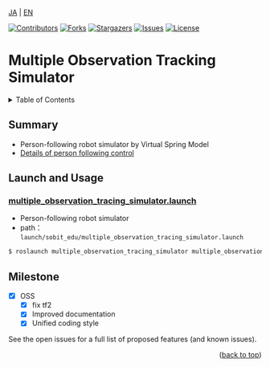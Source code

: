 <a name="readme-top"></a>

[JA](README.md) | [EN](README.en.md)

[![Contributors][contributors-shield]][contributors-url]
[![Forks][forks-shield]][forks-url]
[![Stargazers][stars-shield]][stars-url]
[![Issues][issues-shield]][issues-url]
[![License][license-shield]][license-url]

# Multiple Observation Tracking Simulator

<details>
  <summary>Table of Contents</summary>
  <ol>
    <li><a href="#summary">Summary</a></li>
    <li><a href="#launch-and-usage">Launch and Usage</a></li>
    <li><a href="#milestone">Milestone</a></li>
  </ol>
</details>

## Summary
- Person-following robot simulator by Virtual Spring Model
- [Details of person following control
](https://github.com/TeamSOBITS/sobit_follower/tree/hotfix/OSS/person_following_control)
## Launch and Usage
### [multiple_observation_tracing_simulator.launch](launch/multiple_observation_tracing_simulator.launch)
- Person-following robot simulator
- path：`launch/sobit_edu/multiple_observation_tracing_simulator.launch`
```python
$ roslaunch multiple_observation_tracing_simulator multiple_observation_tracing_simulator.launch 
```
<!-- マイルストーン -->
## Milestone

- [x] OSS
    - [x] fix tf2 
    - [x] Improved documentation
    - [x] Unified coding style

See the open issues for a full list of proposed features (and known issues).

<p align="right">(<a href="#readme-top">back to top</a>)</p>

[contributors-shield]: https://img.shields.io/github/contributors/TeamSOBITS/sobit_follower.svg?style=for-the-badge
[contributors-url]: https://github.com/TeamSOBITS/sobit_follower/graphs/contributors
[forks-shield]: https://img.shields.io/github/forks/TeamSOBITS/sobit_follower.svg?style=for-the-badge
[forks-url]: https://github.com/TeamSOBITS/sobit_follower/network/members
[stars-shield]: https://img.shields.io/github/stars/TeamSOBITS/sobit_follower.svg?style=for-the-badge
[stars-url]: https://github.com/TeamSOBITS/sobit_follower/stargazers
[issues-shield]: https://img.shields.io/github/issues/TeamSOBITS/sobit_follower.svg?style=for-the-badge
[issues-url]: https://github.com/TeamSOBITS/sobit_follower/issues
[license-shield]: https://img.shields.io/github/license/TeamSOBITS/sobit_follower.svg?style=for-the-badge
[license-url]: LICENSE